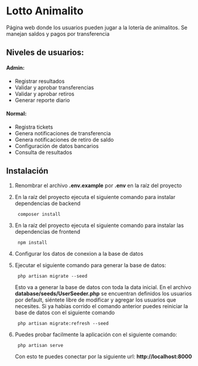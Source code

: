 Lotto Animalito
=============================================

Página web donde los usuarios pueden jugar a la lotería de animalitos. Se manejan saldos y pagos por transferencia

Niveles de usuarios:
--------------------------------------------------------------------------------

#### Admin:

* Registrar resultados
* Validar y aprobar transferencias
* Validar y aprobar retiros
* Generar reporte diario

#### Normal:
* Registra tickets
* Genera notificaciones de transferencia
* Genera notificaciones de retiro de saldo
* Configuración de datos bancarios
* Consulta de resultados 


Instalación
------------------------------------------------------------------------------
1. Renombrar el archivo **.env.example** por **.env** en la raíz del proyecto

2. En la raíz del proyecto ejecuta el siguiente comando para instalar dependencias de backend

        composer install

3. En la raíz del proyecto ejecuta el siguiente comando para instalar las dependencias de frontend

        npm install

4. Configurar los datos de conexion a la base de datos

5. Ejecutar el siguiente comando para generar la base de datos:

        php artisan migrate --seed

    Esto va a generar la base de datos con toda la data inicial. En el archivo **database/seeds/UserSeeder.php** se encuentran definidos los usuarios por default, siéntete libre de modificar y agregar los usuarios que necesites. Si ya habías corrido el comando anterior puedes reiniciar la base de datos con el siguiente comando

        php artisan migrate:refresh --seed

6. Puedes probar facilmente la aplicación con el siguiente comando:

        php artisan serve

    Con esto te puedes conectar por la siguiente url: **http://localhost:8000**
